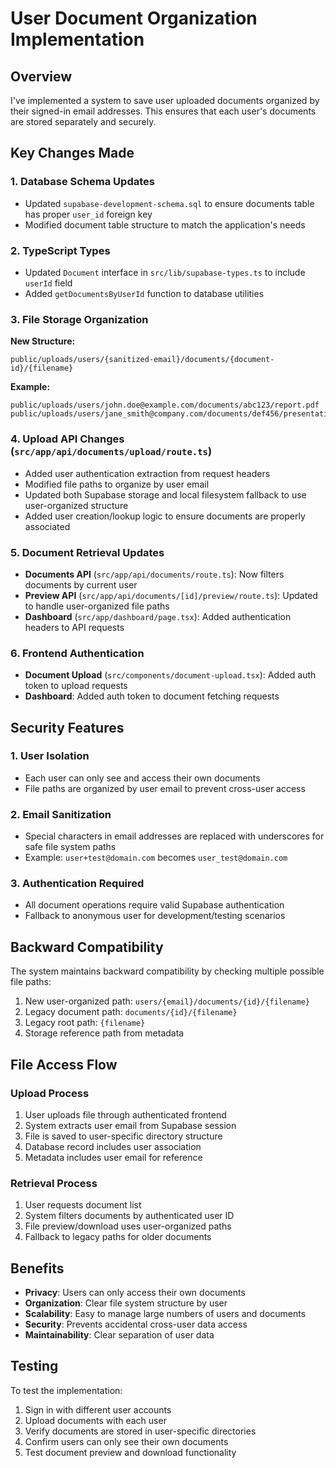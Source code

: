 # User Document Organization Implementation

## Overview
I've implemented a system to save user uploaded documents organized by their signed-in email addresses. This ensures that each user's documents are stored separately and securely.

## Key Changes Made

### 1. Database Schema Updates
- Updated `supabase-development-schema.sql` to ensure documents table has proper `user_id` foreign key
- Modified document table structure to match the application's needs

### 2. TypeScript Types
- Updated `Document` interface in `src/lib/supabase-types.ts` to include `userId` field
- Added `getDocumentsByUserId` function to database utilities

### 3. File Storage Organization
**New Structure:**
```
public/uploads/users/{sanitized-email}/documents/{document-id}/{filename}
```

**Example:**
```
public/uploads/users/john.doe@example.com/documents/abc123/report.pdf
public/uploads/users/jane_smith@company.com/documents/def456/presentation.pptx
```

### 4. Upload API Changes (`src/app/api/documents/upload/route.ts`)
- Added user authentication extraction from request headers
- Modified file paths to organize by user email
- Updated both Supabase storage and local filesystem fallback to use user-organized structure
- Added user creation/lookup logic to ensure documents are properly associated

### 5. Document Retrieval Updates
- **Documents API** (`src/app/api/documents/route.ts`): Now filters documents by current user
- **Preview API** (`src/app/api/documents/[id]/preview/route.ts`): Updated to handle user-organized file paths
- **Dashboard** (`src/app/dashboard/page.tsx`): Added authentication headers to API requests

### 6. Frontend Authentication
- **Document Upload** (`src/components/document-upload.tsx`): Added auth token to upload requests
- **Dashboard**: Added auth token to document fetching requests

## Security Features

### 1. User Isolation
- Each user can only see and access their own documents
- File paths are organized by user email to prevent cross-user access

### 2. Email Sanitization
- Special characters in email addresses are replaced with underscores for safe file system paths
- Example: `user+test@domain.com` becomes `user_test@domain.com`

### 3. Authentication Required
- All document operations require valid Supabase authentication
- Fallback to anonymous user for development/testing scenarios

## Backward Compatibility
The system maintains backward compatibility by checking multiple possible file paths:
1. New user-organized path: `users/{email}/documents/{id}/{filename}`
2. Legacy document path: `documents/{id}/{filename}`
3. Legacy root path: `{filename}`
4. Storage reference path from metadata

## File Access Flow

### Upload Process
1. User uploads file through authenticated frontend
2. System extracts user email from Supabase session
3. File is saved to user-specific directory structure
4. Database record includes user association
5. Metadata includes user email for reference

### Retrieval Process
1. User requests document list
2. System filters documents by authenticated user ID
3. File preview/download uses user-organized paths
4. Fallback to legacy paths for older documents

## Benefits
- **Privacy**: Users can only access their own documents
- **Organization**: Clear file system structure by user
- **Scalability**: Easy to manage large numbers of users and documents
- **Security**: Prevents accidental cross-user data access
- **Maintainability**: Clear separation of user data

## Testing
To test the implementation:
1. Sign in with different user accounts
2. Upload documents with each user
3. Verify documents are stored in user-specific directories
4. Confirm users can only see their own documents
5. Test document preview and download functionality